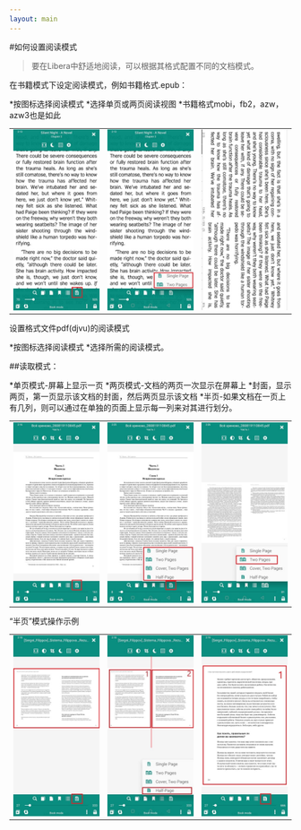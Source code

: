 ```yaml
---
layout: main
---
```


#如何设置阅读模式

>要在Libera中舒适地阅读，可以根据其格式配置不同的文档模式。

在书籍模式下设定阅读模式，例如书籍格式.epub：

*按图标选择阅读模式
*选择单页或两页阅读视图
*书籍格式mobi，fb2，azw，azw3也是如此

||||
|-|-|-|
|![](1.jpg)|![](2.jpg)|![](3.jpg)|

设置格式文件pdf(djvu)的阅读模式

*按图标选择阅读模式
*选择所需的阅读模式。

##读取模式：

*单页模式-屏幕上显示一页
*两页模式-文档的两页一次显示在屏幕上
*封面，显示两页，第一页显示该文档的封面，然后两页显示该文档
*半页-如果文档在一页上有几列，则可以通过在单独的页面上显示每一列来对其进行划分。

||||
|-|-|-|
|![](4.jpg)|![](5.jpg)|![](6.jpg)|

“半页”模式操作示例

||||
|-|-|-|
|![](7.jpg)|![](8.jpg)|![](9.jpg)|
